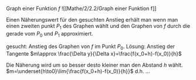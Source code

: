 
Graph einer Funktion $f$
![[Mathe/2/2.2/Graph einer Funktion f]]

Einen Näherungswert für den gesuchten Anstieg erhält man wenn man einen zweiten punkt $P_1$ des Graphen wählt und den Graphen von $f$ durch die gerade vom $P_0$ und $P_1$ approximiert.

gesucht: Anstieg des Graphen von $f$ im Punkt $P_0$.
Lösung: Anstieg der Tangente $m\approx \frac{\Delta y}{\Delta x}=\frac{f(x_0+h)-f(x_0)}{h}$ 

Die Näherung wird um so besser desto kleiner man den Abstand $h$ wählt. $m=\underset{h\to0}\lim{\frac{f(x_0+h)-f(x_0)}{h}}$ d.h. ...


